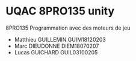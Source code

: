 # UQAC 8PRO135 unity
8PRO135 Programmation avec des moteurs de jeu

* Matthieu GUILLEMIN GUIM18120203
* Marc DIEUDONNE DIEM18070207
* Lucas GUICHARD GUIL03100205
